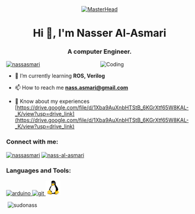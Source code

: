 <div style="text-align: center;">
  <a href="https://rishavchanda.io" target="_blank"><img src="https://i.pinimg.com/originals/77/ca/a3/77caa32884d735d439ade45ba37feaf2.gif" alt="MasterHead"></a>
</div>





<h1 align="center">Hi 👋, I'm Nasser Al-Asmari</h1>
<h3 align="center">A computer Engineer.</h3>

<img align="right" alt="Coding" width="250" src="https://media.tenor.com/Nf4c78TXj4cAAAAd/wut-computer.gif">


<p align="left"> <a href="https://twitter.com/nassasmari" target="blank"><img src="https://img.shields.io/twitter/follow/nassasmari?logo=twitter&style=for-the-badge" alt="nassasmari" /></a> </p>

- 🌱 I’m currently learning **ROS, Verilog**

- 📫 How to reach me **nass.asmari@gmail.com**

- 📄 Know about my experiences [https://drive.google.com/file/d/1Xba9AuXnbHTStB_6KGrXtf65W8KAL-_K/view?usp=drive_link](https://drive.google.com/file/d/1Xba9AuXnbHTStB_6KGrXtf65W8KAL-_K/view?usp=drive_link)

<h3 align="left">Connect with me:</h3>
<p align="left">
<a href="https://twitter.com/nassasmari" target="blank"><img align="center" src="https://raw.githubusercontent.com/rahuldkjain/github-profile-readme-generator/master/src/images/icons/Social/twitter.svg" alt="nassasmari" height="30" width="40" /></a>
<a href="https://linkedin.com/in/nass-al-asmari" target="blank"><img align="center" src="https://raw.githubusercontent.com/rahuldkjain/github-profile-readme-generator/master/src/images/icons/Social/linked-in-alt.svg" alt="nass-al-asmari" height="30" width="40" /></a>
</p>

<h3 align="left">Languages and Tools:</h3>
<p align="left"> <a href="https://www.arduino.cc/" target="_blank" rel="noreferrer"> <img src="https://cdn.worldvectorlogo.com/logos/arduino-1.svg" alt="arduino" width="40" height="40"/> </a> <a href="https://git-scm.com/" target="_blank" rel="noreferrer"> <img src="https://www.vectorlogo.zone/logos/git-scm/git-scm-icon.svg" alt="git" width="40" height="40"/> </a> <a href="https://www.linux.org/" target="_blank" rel="noreferrer"> <img src="https://raw.githubusercontent.com/devicons/devicon/master/icons/linux/linux-original.svg" alt="linux" width="40" height="40"/> </a> </p>

<p>&nbsp;<img align="center" src="https://github-readme-stats.vercel.app/api?username=sudonass&show_icons=true&locale=en" alt="sudonass" /></p>
